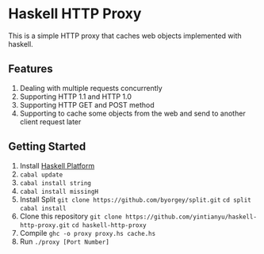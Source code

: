Haskell HTTP Proxy
==================

This is a simple HTTP proxy that caches web objects implemented with haskell.

## Features
1. Dealing with multiple requests concurrently
2. Supporting HTTP 1.1 and HTTP 1.0
3. Supporting HTTP GET and POST method
4. Supporting to cache some objects from the web and send to another client request later

## Getting Started
1. Install [Haskell Platform](https://www.haskell.org/downloads)
2. ```cabal update```
3. ```cabal install string```
4. ```cabal install missingH```
5. Install Split
```git clone https://github.com/byorgey/split.git```
```cd split```
```cabal install```
6. Clone this repository
```git clone https://github.com/yintianyu/haskell-http-proxy.git```
```cd haskell-http-proxy```
7. Compile
```ghc -o proxy proxy.hs cache.hs```
8. Run
```./proxy [Port Number]```

